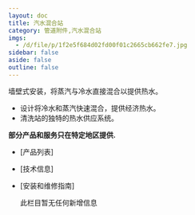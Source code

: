 ```yaml
---
layout: doc
title: 汽水混合站
category: 管道附件,汽水混合站
imgs:
  - /d/file/p/1f2e5f684d02fd00f01c2665cb662fe7.jpg
sidebar: false
aside: false
outline: false
---
```


墙壁式安装，将蒸汽与冷水直接混合以提供热水。

- 设计将冷水和蒸汽快速混合，提供经济热水。
- 清洗站的独特的热水供应系统。

**部分产品和服务只在特定地区提供.**

- [产品列表]
- [技术信息]
- [安装和维修指南]

  此栏目暂无任何新增信息
